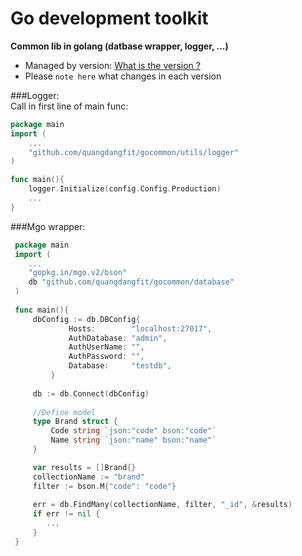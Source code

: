# Go development toolkit

**Common lib in golang (datbase wrapper, logger, ...)**
- Managed by version: [What is the version ?
](https://semver.org/)
- Please `note here` what changes in each version

###Logger:  
  Call in first line of main func:
  ```go
  package main
  import (
      ...
      "github.com/quangdangfit/gocommon/utils/logger"
  )
  
  func main(){
      logger.Initialize(config.Config.Production)
      ...
  }
  ```
  
###Mgo wrapper:
   ```go
    package main
    import (
       ...
       "gopkg.in/mgo.v2/bson"
       db "github.com/quangdangfit/gocommon/database"
    )
    
    func main(){
        dbConfig := db.DBConfig{
        		Hosts:        "localhost:27017",
        		AuthDatabase: "admin",
        		AuthUserName: "",
        		AuthPassword: "",
        		Database:     "testdb",
        	}
        
        db := db.Connect(dbConfig)
       
        //Define model           
        type Brand struct {
            Code string `json:"code" bson:"code"`
            Name string `json:"name" bson:"name"`
        }
   
        var results = []Brand{}
        collectionName := "brand"
        filter := bson.M{"code": "code"}
        
        err = db.FindMany(collectionName, filter, "_id", &results)
        if err != nil {
           ...
        }
    }
   ```

